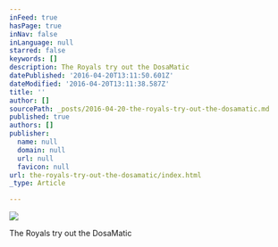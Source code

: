 ```yaml
---
inFeed: true
hasPage: true
inNav: false
inLanguage: null
starred: false
keywords: []
description: The Royals try out the DosaMatic
datePublished: '2016-04-20T13:11:50.601Z'
dateModified: '2016-04-20T13:11:38.587Z'
title: ''
author: []
sourcePath: _posts/2016-04-20-the-royals-try-out-the-dosamatic.md
published: true
authors: []
publisher:
  name: null
  domain: null
  url: null
  favicon: null
url: the-royals-try-out-the-dosamatic/index.html
_type: Article

---
```

![](https://the-grid-user-content.s3-us-west-2.amazonaws.com/ace82248-8060-4881-8a1f-ebaa2e379227.jpg)

The Royals try out the DosaMatic